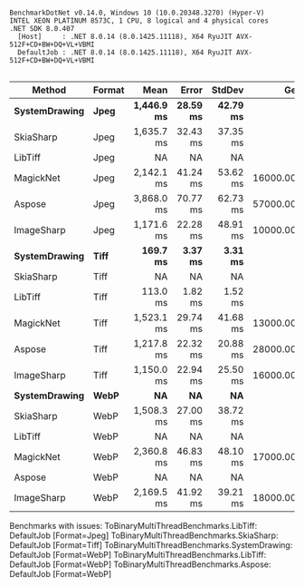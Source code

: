 ```

BenchmarkDotNet v0.14.0, Windows 10 (10.0.20348.3270) (Hyper-V)
INTEL XEON PLATINUM 8573C, 1 CPU, 8 logical and 4 physical cores
.NET SDK 8.0.407
  [Host]     : .NET 8.0.14 (8.0.1425.11118), X64 RyuJIT AVX-512F+CD+BW+DQ+VL+VBMI
  DefaultJob : .NET 8.0.14 (8.0.1425.11118), X64 RyuJIT AVX-512F+CD+BW+DQ+VL+VBMI


```
| Method        | Format | Mean       | Error    | StdDev   | Gen0       | Gen1       | Gen2       | Allocated      |
|-------------- |------- |-----------:|---------:|---------:|-----------:|-----------:|-----------:|---------------:|
| **SystemDrawing** | **Jpeg**   | **1,446.9 ms** | **28.59 ms** | **42.79 ms** |          **-** |          **-** |          **-** |      **129.79 KB** |
| SkiaSharp     | Jpeg   | 1,635.7 ms | 32.43 ms | 37.35 ms |          - |          - |          - |      148.54 KB |
| LibTiff       | Jpeg   |         NA |       NA |       NA |         NA |         NA |         NA |             NA |
| MagickNet     | Jpeg   | 2,142.1 ms | 41.24 ms | 53.62 ms | 16000.0000 | 16000.0000 | 16000.0000 |  3397526.24 KB |
| Aspose        | Jpeg   | 3,868.0 ms | 70.77 ms | 62.73 ms | 57000.0000 | 27000.0000 | 20000.0000 | 13410745.75 KB |
| ImageSharp    | Jpeg   | 1,171.6 ms | 22.28 ms | 48.91 ms | 10000.0000 | 10000.0000 | 10000.0000 |   851530.56 KB |
| **SystemDrawing** | **Tiff**   |   **169.7 ms** |  **3.37 ms** |  **3.31 ms** |          **-** |          **-** |          **-** |          **27 KB** |
| SkiaSharp     | Tiff   |         NA |       NA |       NA |         NA |         NA |         NA |             NA |
| LibTiff       | Tiff   |   113.0 ms |  1.82 ms |  1.52 ms |          - |          - |          - |    24990.58 KB |
| MagickNet     | Tiff   | 1,523.1 ms | 29.74 ms | 41.68 ms | 13000.0000 | 13000.0000 | 13000.0000 |  3397485.91 KB |
| Aspose        | Tiff   | 1,217.8 ms | 22.32 ms | 20.88 ms | 28000.0000 | 28000.0000 | 28000.0000 |  7043840.38 KB |
| ImageSharp    | Tiff   | 1,150.0 ms | 22.94 ms | 25.50 ms | 16000.0000 | 15000.0000 | 14000.0000 |  1024732.78 KB |
| **SystemDrawing** | **WebP**   |         **NA** |       **NA** |       **NA** |         **NA** |         **NA** |         **NA** |             **NA** |
| SkiaSharp     | WebP   | 1,508.3 ms | 27.00 ms | 38.72 ms |          - |          - |          - |      148.54 KB |
| LibTiff       | WebP   |         NA |       NA |       NA |         NA |         NA |         NA |             NA |
| MagickNet     | WebP   | 2,360.8 ms | 46.83 ms | 48.10 ms | 17000.0000 | 17000.0000 | 17000.0000 |  3397521.68 KB |
| Aspose        | WebP   |         NA |       NA |       NA |         NA |         NA |         NA |             NA |
| ImageSharp    | WebP   | 2,169.5 ms | 41.92 ms | 39.21 ms | 18000.0000 | 17000.0000 | 17000.0000 |    962659.2 KB |

Benchmarks with issues:
  ToBinaryMultiThreadBenchmarks.LibTiff: DefaultJob [Format=Jpeg]
  ToBinaryMultiThreadBenchmarks.SkiaSharp: DefaultJob [Format=Tiff]
  ToBinaryMultiThreadBenchmarks.SystemDrawing: DefaultJob [Format=WebP]
  ToBinaryMultiThreadBenchmarks.LibTiff: DefaultJob [Format=WebP]
  ToBinaryMultiThreadBenchmarks.Aspose: DefaultJob [Format=WebP]
